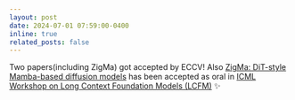 ```yaml
---
layout: post
date: 2024-07-01 07:59:00-0400
inline: true
related_posts: false
---
```


Two papers(including ZigMa) got accepted by ECCV! Also [ZigMa: DiT-style Mamba-based diffusion models](https://arxiv.org/abs/2403.13802) has been accepted as oral in [ICML Workshop on Long Context Foundation Models (LCFM)](https://longcontextfm.github.io/)  :sparkles: 

